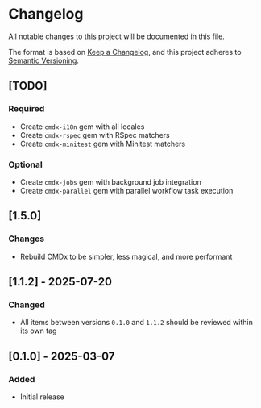 # Changelog

All notable changes to this project will be documented in this file.

The format is based on [Keep a Changelog](https://keepachangelog.com/en/1.1.0/),
and this project adheres to [Semantic Versioning](https://semver.org/spec/v2.0.0.html).

## [TODO]

### Required
- Create `cmdx-i18n` gem with all locales
- Create `cmdx-rspec` gem with RSpec matchers
- Create `cmdx-minitest` gem with Minitest matchers

### Optional
- Create `cmdx-jobs` gem with background job integration
- Create `cmdx-parallel` gem with parallel workflow task execution

## [1.5.0]

### Changes
- Rebuild CMDx to be simpler, less magical, and more performant

## [1.1.2] - 2025-07-20

### Changed
- All items between versions `0.1.0` and `1.1.2` should be reviewed within its own tag

## [0.1.0] - 2025-03-07

### Added
- Initial release
